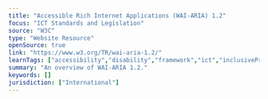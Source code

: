 ```yaml
---
title: "Accessible Rich Internet Applications (WAI-ARIA) 1.2"
focus: "ICT Standards and Legislation"
source: "W3C"
type: "Website Resource"
openSource: true
link: "https://www.w3.org/TR/wai-aria-1.2/"
learnTags: ["accessibility","disability","framework","ict","inclusivePractice","regulation"]
summary: "An overview of WAI-ARIA 1.2."
keywords: []
jurisdiction: ["International"]
---
```

